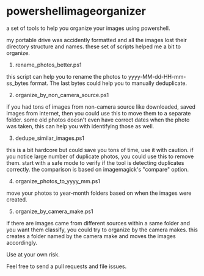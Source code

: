 # powershellimageorganizer
a set of tools to help you organize your images using powershell.

my portable drive was accidently formatted and all the images lost their directory structure and names. these set of scripts helped me a bit to organize.

1. rename_photos_better.ps1

this script can help you to rename the photos to yyyy-MM-dd-HH-mm-ss_bytes format. The last bytes could help you to manually deduplicate.

2. organize_by_non_camera_source.ps1

if you had tons of images from non-camera source like downloaded, saved images from internet, then you could use this to move them to a separate folder. some old photos doesn't even have correct dates when the photo was taken, this can help you with identifying those as well.

3. dedupe_similar_images.ps1

this is a bit hardcore but could save you tons of time, use it with caution. if you notice large number of duplicate photos, you could use this to remove them. start with a safe mode to verify if the tool is detecting duplicates correctly. the comparison is based on imagemagick's "compare" option.

4. organize_photos_to_yyyy_mm.ps1

move your photos to year-month folders based on when the images were created.

5. organize_by_camera_make.ps1

if there are images came from different sources within a same folder and you want them classify, you could try to organize by the camera makes. this creates a folder named by the camera make and moves the images accordingly.


Use at your own risk.

Feel free to send a pull requests and file issues.
